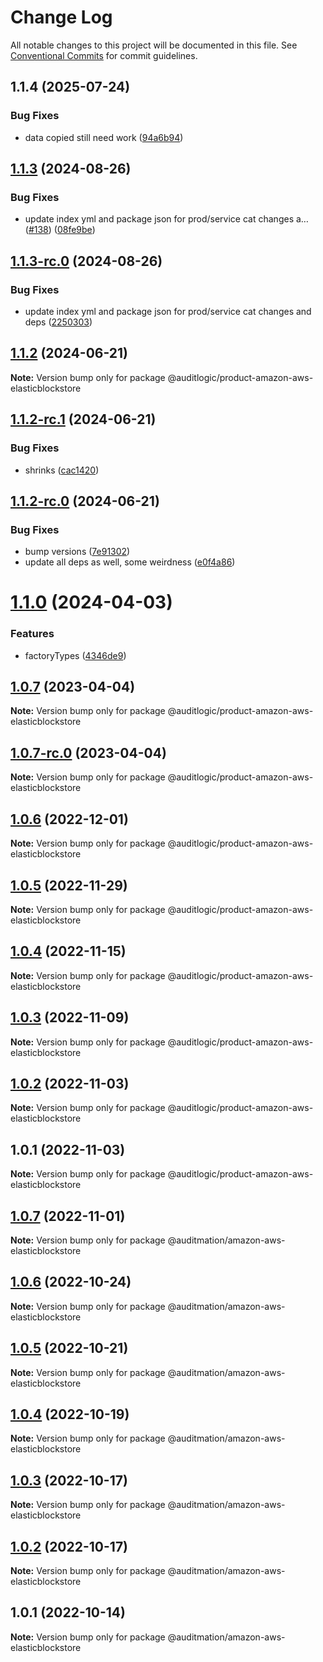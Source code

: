 # Change Log

All notable changes to this project will be documented in this file.
See [Conventional Commits](https://conventionalcommits.org) for commit guidelines.

## 1.1.4 (2025-07-24)


### Bug Fixes

* data copied still need work ([94a6b94](https://github.com/zerobias-org/product/commit/94a6b942fb0516367548599d739529536132755a))





## [1.1.3](https://github.com/auditlogic/product/compare/@auditlogic/product-amazon-aws-elasticblockstore@1.1.2...@auditlogic/product-amazon-aws-elasticblockstore@1.1.3) (2024-08-26)


### Bug Fixes

* update index yml and package json for prod/service cat changes a… ([#138](https://github.com/auditlogic/product/issues/138)) ([08fe9be](https://github.com/auditlogic/product/commit/08fe9beb1c8457462a19bc69caa02e6212d97e1a))





## [1.1.3-rc.0](https://github.com/auditlogic/product/compare/@auditlogic/product-amazon-aws-elasticblockstore@1.1.2...@auditlogic/product-amazon-aws-elasticblockstore@1.1.3-rc.0) (2024-08-26)


### Bug Fixes

* update index yml and package json for prod/service cat changes and deps ([2250303](https://github.com/auditlogic/product/commit/225030363a363608240135b7ebed386b28f01e4b))





## [1.1.2](https://github.com/auditlogic/product/compare/@auditlogic/product-amazon-aws-elasticblockstore@1.1.2-rc.1...@auditlogic/product-amazon-aws-elasticblockstore@1.1.2) (2024-06-21)

**Note:** Version bump only for package @auditlogic/product-amazon-aws-elasticblockstore





## [1.1.2-rc.1](https://github.com/auditlogic/product/compare/@auditlogic/product-amazon-aws-elasticblockstore@1.1.2-rc.0...@auditlogic/product-amazon-aws-elasticblockstore@1.1.2-rc.1) (2024-06-21)


### Bug Fixes

* shrinks ([cac1420](https://github.com/auditlogic/product/commit/cac14200fefcd8183ab69fe89a47bd3f70f563e9))





## [1.1.2-rc.0](https://github.com/auditlogic/product/compare/@auditlogic/product-amazon-aws-elasticblockstore@1.1.0...@auditlogic/product-amazon-aws-elasticblockstore@1.1.2-rc.0) (2024-06-21)


### Bug Fixes

* bump versions ([7e91302](https://github.com/auditlogic/product/commit/7e913023b8b312150ed7762c32fbbe616be71de5))
* update all deps as well, some weirdness ([e0f4a86](https://github.com/auditlogic/product/commit/e0f4a864714e2d3de6bbf3da014d5312fe53be2f))





# [1.1.0](https://github.com/auditlogic/product/compare/@auditlogic/product-amazon-aws-elasticblockstore@1.0.7...@auditlogic/product-amazon-aws-elasticblockstore@1.1.0) (2024-04-03)


### Features

* factoryTypes ([4346de9](https://github.com/auditlogic/product/commit/4346de92693aee892fccf725338ffc7b80ab182b))





## [1.0.7](https://github.com/auditlogic/product/compare/@auditlogic/product-amazon-aws-elasticblockstore@1.0.6...@auditlogic/product-amazon-aws-elasticblockstore@1.0.7) (2023-04-04)

**Note:** Version bump only for package @auditlogic/product-amazon-aws-elasticblockstore





## [1.0.7-rc.0](https://github.com/auditlogic/product/compare/@auditlogic/product-amazon-aws-elasticblockstore@1.0.6...@auditlogic/product-amazon-aws-elasticblockstore@1.0.7-rc.0) (2023-04-04)

**Note:** Version bump only for package @auditlogic/product-amazon-aws-elasticblockstore





## [1.0.6](https://github.com/auditlogic/product/compare/@auditlogic/product-amazon-aws-elasticblockstore@1.0.5...@auditlogic/product-amazon-aws-elasticblockstore@1.0.6) (2022-12-01)

**Note:** Version bump only for package @auditlogic/product-amazon-aws-elasticblockstore





## [1.0.5](https://github.com/auditlogic/product/compare/@auditlogic/product-amazon-aws-elasticblockstore@1.0.4...@auditlogic/product-amazon-aws-elasticblockstore@1.0.5) (2022-11-29)

**Note:** Version bump only for package @auditlogic/product-amazon-aws-elasticblockstore





## [1.0.4](https://github.com/auditlogic/product/compare/@auditlogic/product-amazon-aws-elasticblockstore@1.0.3...@auditlogic/product-amazon-aws-elasticblockstore@1.0.4) (2022-11-15)

**Note:** Version bump only for package @auditlogic/product-amazon-aws-elasticblockstore





## [1.0.3](https://github.com/auditlogic/product/compare/@auditlogic/product-amazon-aws-elasticblockstore@1.0.2...@auditlogic/product-amazon-aws-elasticblockstore@1.0.3) (2022-11-09)

**Note:** Version bump only for package @auditlogic/product-amazon-aws-elasticblockstore





## [1.0.2](https://github.com/auditlogic/product/compare/@auditlogic/product-amazon-aws-elasticblockstore@1.0.1...@auditlogic/product-amazon-aws-elasticblockstore@1.0.2) (2022-11-03)

**Note:** Version bump only for package @auditlogic/product-amazon-aws-elasticblockstore





## 1.0.1 (2022-11-03)

**Note:** Version bump only for package @auditlogic/product-amazon-aws-elasticblockstore





## [1.0.7](https://github.com/auditmation/store-content/compare/@auditmation/amazon-aws-elasticblockstore@1.0.6...@auditmation/amazon-aws-elasticblockstore@1.0.7) (2022-11-01)

**Note:** Version bump only for package @auditmation/amazon-aws-elasticblockstore





## [1.0.6](https://github.com/auditmation/store-content/compare/@auditmation/amazon-aws-elasticblockstore@1.0.5...@auditmation/amazon-aws-elasticblockstore@1.0.6) (2022-10-24)

**Note:** Version bump only for package @auditmation/amazon-aws-elasticblockstore





## [1.0.5](https://github.com/auditmation/store-content/compare/@auditmation/amazon-aws-elasticblockstore@1.0.4...@auditmation/amazon-aws-elasticblockstore@1.0.5) (2022-10-21)

**Note:** Version bump only for package @auditmation/amazon-aws-elasticblockstore





## [1.0.4](https://github.com/auditmation/store-content/compare/@auditmation/amazon-aws-elasticblockstore@1.0.3...@auditmation/amazon-aws-elasticblockstore@1.0.4) (2022-10-19)

**Note:** Version bump only for package @auditmation/amazon-aws-elasticblockstore





## [1.0.3](https://github.com/auditmation/store-content/compare/@auditmation/amazon-aws-elasticblockstore@1.0.2...@auditmation/amazon-aws-elasticblockstore@1.0.3) (2022-10-17)

**Note:** Version bump only for package @auditmation/amazon-aws-elasticblockstore





## [1.0.2](https://github.com/auditmation/store-content/compare/@auditmation/amazon-aws-elasticblockstore@1.0.1...@auditmation/amazon-aws-elasticblockstore@1.0.2) (2022-10-17)

**Note:** Version bump only for package @auditmation/amazon-aws-elasticblockstore





## 1.0.1 (2022-10-14)

**Note:** Version bump only for package @auditmation/amazon-aws-elasticblockstore
